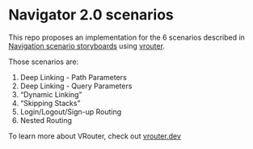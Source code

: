 # Navigator 2.0 scenarios

This repo proposes an implementation for the 6 scenarios
described in  [Navigation scenario storyboards](https://github.com/flutter/uxr/files/5953028/PUBLIC.Flutter.Navigator.API.Scenarios.-.Storyboards.pdf)
using [vrouter](https://pub.dev/packages/vrouter).

Those scenarios are:
1. Deep Linking - Path Parameters
2. Deep Linking - Query Parameters
3. “Dynamic Linking”
4. “Skipping Stacks”
5. Login/Logout/Sign-up Routing
6. Nested Routing

To learn more about VRouter, check out [vrouter.dev](https://vrouter.dev)